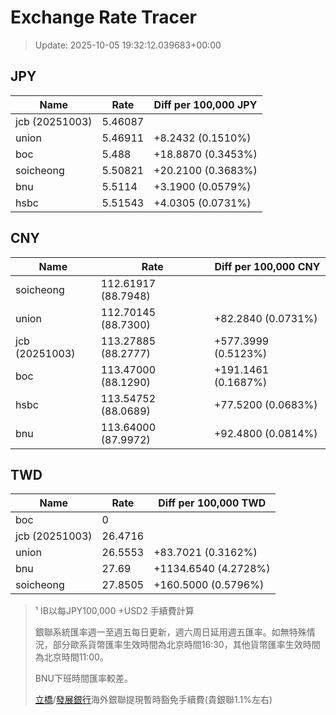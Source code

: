 # Exchange Rate Tracer

> Update: 2025-10-05 19:32:12.039683+00:00

## JPY

| Name           |    Rate | Diff per 100,000 JPY   |
|----------------|---------|------------------------|
| jcb (20251003) | 5.46087 |                        |
| union          | 5.46911 | +8.2432 (0.1510%)      |
| boc            | 5.488   | +18.8870 (0.3453%)     |
| soicheong      | 5.50821 | +20.2100 (0.3683%)     |
| bnu            | 5.5114  | +3.1900 (0.0579%)      |
| hsbc           | 5.51543 | +4.0305 (0.0731%)      |

## CNY

| Name           | Rate                | Diff per 100,000 CNY   |
|----------------|---------------------|------------------------|
| soicheong      | 112.61917	(88.7948) |                        |
| union          | 112.70145	(88.7300) | +82.2840 (0.0731%)     |
| jcb (20251003) | 113.27885	(88.2777) | +577.3999 (0.5123%)    |
| boc            | 113.47000	(88.1290) | +191.1461 (0.1687%)    |
| hsbc           | 113.54752	(88.0689) | +77.5200 (0.0683%)     |
| bnu            | 113.64000	(87.9972) | +92.4800 (0.0814%)     |

## TWD

| Name           |    Rate | Diff per 100,000 TWD   |
|----------------|---------|------------------------|
| boc            |  0      |                        |
| jcb (20251003) | 26.4716 |                        |
| union          | 26.5553 | +83.7021 (0.3162%)     |
| bnu            | 27.69   | +1134.6540 (4.2728%)   |
| soicheong      | 27.8505 | +160.5000 (0.5796%)    |


> ¹ IB以每JPY100,000 +USD2 手續費計算
>
> 銀聯系統匯率週一至週五每日更新，週六周日延用週五匯率。如無特殊情況，部分歐系貨幣匯率生效時間為北京時間16:30，其他貨幣匯率生效時間為北京時間11:00。
>
> BNU下班時間匯率較差。
>
> [立橋](https://www.wlbank.com.mo/uploads/ueditor/file/20181211/1544536513900230.pdf)/[發展銀行](https://www.mdb.com.mo/Service_Charges_20230728.pdf)海外銀聯提現暫時豁免手續費(貴銀聯1.1%左右)

